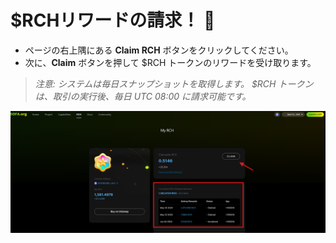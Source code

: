 # $RCHリワードの請求！ 🎁

- ページの右上隅にある **Claim RCH** ボタンをクリックしてください。
- 次に、**Claim** ボタンを押して $RCH トークンのリワードを受け取ります。

> _注意: システムは毎日スナップショットを取得します。 $RCH トークンは、取引の実行後、毎日 UTC 08:00 に請求可能です。_

![](../../static/Py51bpAZUohImCx207PuleE0slc.png)